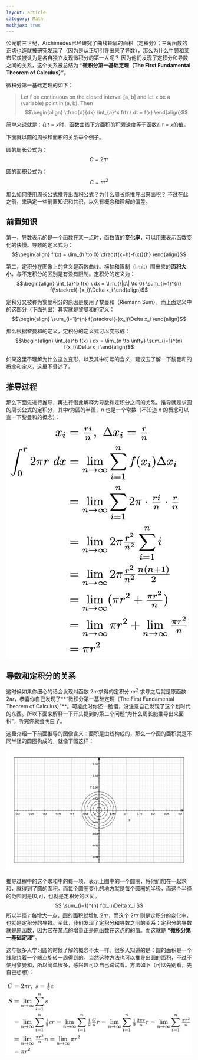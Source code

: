 ```yaml
---
layout: article
category: Math
mathjax: true
---
```


公元前三世纪，Archimedes已经研究了曲线轮廓的面积（定积分）；三角函数的正切也造就被研究发现了（因为是从正切引导出来了导数），那么为什么牛顿和莱布尼兹被认为是各自独立发现微积分的第一人呢？
因为他们发现了定积分和导数之间的关系，这个关系被总结为 **“微积分第一基础定理（The First Fundamental Theorem of Calculus）”**。

微积分第一基础定理的如下：

>Let f be continuous on the closed interval [a, b] and let x be a (variable) point in (a, b). Then
>$$\begin{align}
> \tfrac{d}{dx} \int_{a}^x f(t) \ dt = f(x) 
>\end{align}$$

简单来说就是：在$t=x$时，函数曲线下方面积的积累速度等于函数在$t=x$的值。

下面就以圆的周长和面积的关系举个例子。

圆的周长公式为：
$$
C = 2 \pi r
$$

圆的面积公式为：
$$
C = \pi r^2
$$

那么如何使用周长公式推导出面积公式？为什么周长能推导出来面积？
不过在此之前，来确定一些前置知识和共识，以免有概念和理解的偏差。

## 前置知识
第一，导数表示的是一个函数在某一点时，函数值的**变化率**，可以用来表示函数变化的快慢。导数的定义式为：
$$\begin{align}
f'(x) = \lim_{h \to 0} \tfrac{f(x+h)-f(x)}{h}
\end{align}$$


第二，定积分在图像上的含义是函数曲线、横轴和限制（limit）围出来的**面积大小**，与不定积分的区别是有没有限制。定积分的定义为：
$$\begin{align}
\int_{a}^b f(x) \ dx = \lim_{\|p\| \to 0} \sum_{i=1}^{n} f(\stackrel{-}x_i)\Delta x_i 
\end{align}$$

定积分又被称为黎曼积分的原因是使用了黎曼和（Riemann Sum），而上面定义中的这部分（下面列出）其实就是黎曼和的定义：
$$\begin{align}
\sum_{i=1}^{n} f(\stackrel{-}x_i)\Delta x_i
\end{align}$$

那么根据黎曼和的定义，定积分的定义式可以变形成：
$$\begin{align}
\int_{a}^b f(x) \ dx = \lim_{n \to \infty} \sum_{i=1}^{n} f(x_i)\Delta x_i
\end{align}$$

如果这里不理解为什么这么变形，以及其中符号的含义，建议去了解一下黎曼和的概念和定义，这里不赘述了。

## 推导过程
那么下面先进行推导，再进行借此解释为导数和定积分之间的关系。推导就是求圆的周长公式的定积分，其中$r$为圆的半径，$n$ 也是一个常数（不知道 $n$ 的概念可以查一下黎曼和的概念）：
![mathimg](/assets/images/pir2dein.png)

## 导数和定积分的关系
这时候如果你细心的话会发现对函数 $2\pi r$求得的定积分 $\pi r^2$ 求导之后就是原函数 $2\pi r$，恭喜你自己发现了**“微积分第一基础定理（The First Fundamental Theorem of Calculus）”**。可能此时你还一脸懵，没注意自己发现了这个划时代的东西。所以下面来解释一下开头提到的第二个问题“为什么周长能推导出来面积”，听完你就会明白了。

这里介绍一下前面推导的图像含义：面积是由线构成的，那么一个圆的面积就是不同半径的圆圈构成的，就像下图这样：

![mathimg](/assets/images/圆圈组合图.jpg)

推导过程中的这个求和中的每一项，表示上图中的一个圆圈，将他们加在一起求和，就得到了圆的面积。而每个圆圈变化的地方就是每个圆圈的半径，而这个半径的范围则是$[0, r]$，也就是定积分的区间。
$$
\sum_{i=1}^{n} f(x_i)\Delta x_i
$$
所以半径 $r$ 每增大一点，圆的面积就增加 $2\pi r$，而这个 $2\pi r$ 则是定积分的变化率，也就是定积分的导数。至此，我们发现了定积分和导数之间的关系：定积分的导数就是原函数，因为它在某点的增量正是原函数在这点的的值。而这就是 **“微积分第一基础定理”**。

这与很多人学习圆的时候了解的概念不太一样。很多人知道的是：圆的面积是一个线段绕着一个端点旋转一周得到的。当然这种方法也可以推导出圆的面积，不过不使用黎曼和，所以简单很多，感兴趣可以自己试试看。方法如下（可以先别看，先自己想想）：

![mathimg](/assets/images/pir2lim.png)

